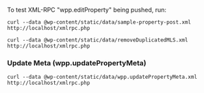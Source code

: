 To test XML-RPC "wpp.editProperty" being pushed, run:

```
curl --data @wp-content/static/data/sample-property-post.xml http://localhost/xmlrpc.php
```

```
curl --data @wp-content/static/data/removeDuplicatedMLS.xml http://localhost/xmlrpc.php
```


### Update Meta (wpp.updatePropertyMeta)

```
curl --data @wp-content/static/data/wpp.updatePropertyMeta.xml http://localhost/xmlrpc.php
```
